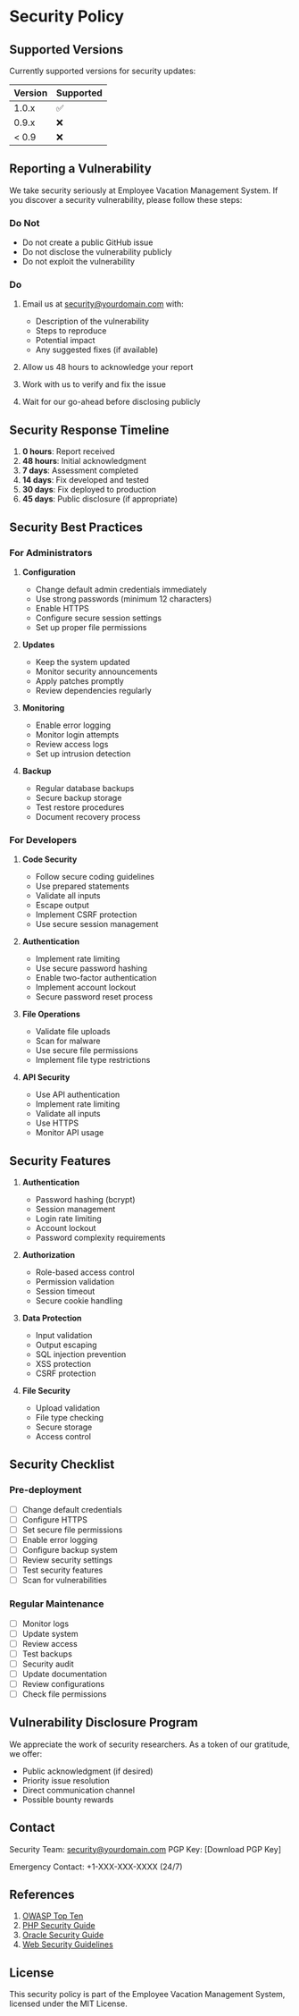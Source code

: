# Security Policy

## Supported Versions

Currently supported versions for security updates:

| Version | Supported          |
| ------- | ------------------ |
| 1.0.x   | :white_check_mark: |
| 0.9.x   | :x:                |
| < 0.9   | :x:                |

## Reporting a Vulnerability

We take security seriously at Employee Vacation Management System. If you discover a security vulnerability, please follow these steps:

### Do Not

- Do not create a public GitHub issue
- Do not disclose the vulnerability publicly
- Do not exploit the vulnerability

### Do

1. Email us at security@yourdomain.com with:
   - Description of the vulnerability
   - Steps to reproduce
   - Potential impact
   - Any suggested fixes (if available)

2. Allow us 48 hours to acknowledge your report
3. Work with us to verify and fix the issue
4. Wait for our go-ahead before disclosing publicly

## Security Response Timeline

1. **0 hours**: Report received
2. **48 hours**: Initial acknowledgment
3. **7 days**: Assessment completed
4. **14 days**: Fix developed and tested
5. **30 days**: Fix deployed to production
6. **45 days**: Public disclosure (if appropriate)

## Security Best Practices

### For Administrators

1. **Configuration**
   - Change default admin credentials immediately
   - Use strong passwords (minimum 12 characters)
   - Enable HTTPS
   - Configure secure session settings
   - Set up proper file permissions

2. **Updates**
   - Keep the system updated
   - Monitor security announcements
   - Apply patches promptly
   - Review dependencies regularly

3. **Monitoring**
   - Enable error logging
   - Monitor login attempts
   - Review access logs
   - Set up intrusion detection

4. **Backup**
   - Regular database backups
   - Secure backup storage
   - Test restore procedures
   - Document recovery process

### For Developers

1. **Code Security**
   - Follow secure coding guidelines
   - Use prepared statements
   - Validate all inputs
   - Escape output
   - Implement CSRF protection
   - Use secure session management

2. **Authentication**
   - Implement rate limiting
   - Use secure password hashing
   - Enable two-factor authentication
   - Implement account lockout
   - Secure password reset process

3. **File Operations**
   - Validate file uploads
   - Scan for malware
   - Use secure file permissions
   - Implement file type restrictions

4. **API Security**
   - Use API authentication
   - Implement rate limiting
   - Validate all inputs
   - Use HTTPS
   - Monitor API usage

## Security Features

1. **Authentication**
   - Password hashing (bcrypt)
   - Session management
   - Login rate limiting
   - Account lockout
   - Password complexity requirements

2. **Authorization**
   - Role-based access control
   - Permission validation
   - Session timeout
   - Secure cookie handling

3. **Data Protection**
   - Input validation
   - Output escaping
   - SQL injection prevention
   - XSS protection
   - CSRF protection

4. **File Security**
   - Upload validation
   - File type checking
   - Secure storage
   - Access control

## Security Checklist

### Pre-deployment
- [ ] Change default credentials
- [ ] Configure HTTPS
- [ ] Set secure file permissions
- [ ] Enable error logging
- [ ] Configure backup system
- [ ] Review security settings
- [ ] Test security features
- [ ] Scan for vulnerabilities

### Regular Maintenance
- [ ] Monitor logs
- [ ] Update system
- [ ] Review access
- [ ] Test backups
- [ ] Security audit
- [ ] Update documentation
- [ ] Review configurations
- [ ] Check file permissions

## Vulnerability Disclosure Program

We appreciate the work of security researchers. As a token of our gratitude, we offer:

- Public acknowledgment (if desired)
- Priority issue resolution
- Direct communication channel
- Possible bounty rewards

## Contact

Security Team: security@yourdomain.com
PGP Key: [Download PGP Key]

Emergency Contact: +1-XXX-XXX-XXXX (24/7)

## References

1. [OWASP Top Ten](https://owasp.org/www-project-top-ten/)
2. [PHP Security Guide](https://phpsecurity.readthedocs.io/en/latest/)
3. [Oracle Security Guide](https://docs.oracle.com/en/database/oracle/oracle-database/19/secur/)
4. [Web Security Guidelines](https://www.w3.org/Security/wiki/Main_Page)

## License

This security policy is part of the Employee Vacation Management System, licensed under the MIT License.